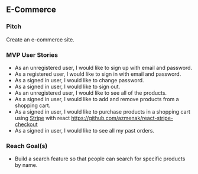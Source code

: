 ## E-Commerce

### Pitch

Create an e-commerce site.

### MVP User Stories

- As an unregistered user, I would like to sign up with email and password.
- As a registered user, I would like to sign in with email and password.
- As a signed in user, I would like to change password.
- As a signed in user, I would like to sign out.
- As an unregistered user, I would like to see all of the products.
- As a signed in user, I would like to add and remove products from a shopping
  cart.
- As a signed in user, I would like to purchase products in a shopping cart
  using [Stripe](https://stripe.com/docs/checkout) with react https://github.com/azmenak/react-stripe-checkout
- As a signed in user, I would like to see all my past orders.

### Reach Goal(s)

- Build a search feature so that people can search for specific products by name.
